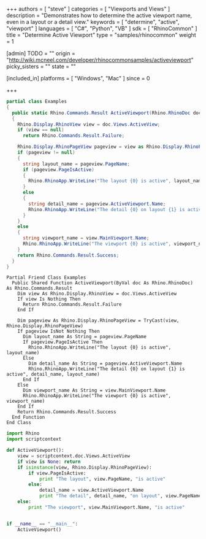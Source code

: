 +++
authors = [ "steve" ]
categories = [ "Viewports and Views" ]
description = "Demonstrates how to determine the active viewport name, even in a layout or a detail view."
keywords = [ "determine", "active", "viewport" ]
languages = [ "C#", "Python", "VB" ]
sdk = [ "RhinoCommon" ]
title = "Determine Active Viewport"
type = "samples/rhinocommon"
weight = 1

[admin]
TODO = ""
origin = "http://wiki.mcneel.com/developer/rhinocommonsamples/activeviewport"
picky_sisters = ""
state = ""

[included_in]
platforms = [ "Windows", "Mac" ]
since = 0

+++

<div class="codetab-content" id="cs">

```cs
partial class Examples
{
  public static Rhino.Commands.Result ActiveViewport(Rhino.RhinoDoc doc)
  {
    Rhino.Display.RhinoView view = doc.Views.ActiveView;
    if (view == null)
      return Rhino.Commands.Result.Failure;

    Rhino.Display.RhinoPageView pageview = view as Rhino.Display.RhinoPageView;
    if (pageview != null)
    {
      string layout_name = pageview.PageName;
      if (pageview.PageIsActive)
      {
        Rhino.RhinoApp.WriteLine("The layout {0} is active", layout_name);
      }
      else
      {
        string detail_name = pageview.ActiveViewport.Name;
        Rhino.RhinoApp.WriteLine("The detail {0} on layout {1} is active", detail_name, layout_name);
      }
    }
    else
    {
      string viewport_name = view.MainViewport.Name;
      Rhino.RhinoApp.WriteLine("The viewport {0} is active", viewport_name);
    }
    return Rhino.Commands.Result.Success;
  }
}
```

</div>


<div class="codetab-content" id="vb">

```vbnet
Partial Friend Class Examples
  Public Shared Function ActiveViewport(ByVal doc As Rhino.RhinoDoc) As Rhino.Commands.Result
	Dim view As Rhino.Display.RhinoView = doc.Views.ActiveView
	If view Is Nothing Then
	  Return Rhino.Commands.Result.Failure
	End If

	Dim pageview As Rhino.Display.RhinoPageView = TryCast(view, Rhino.Display.RhinoPageView)
	If pageview IsNot Nothing Then
	  Dim layout_name As String = pageview.PageName
	  If pageview.PageIsActive Then
		Rhino.RhinoApp.WriteLine("The layout {0} is active", layout_name)
	  Else
		Dim detail_name As String = pageview.ActiveViewport.Name
		Rhino.RhinoApp.WriteLine("The detail {0} on layout {1} is active", detail_name, layout_name)
	  End If
	Else
	  Dim viewport_name As String = view.MainViewport.Name
	  Rhino.RhinoApp.WriteLine("The viewport {0} is active", viewport_name)
	End If
	Return Rhino.Commands.Result.Success
  End Function
End Class
```

</div>


<div class="codetab-content" id="py">

```python
import Rhino
import scriptcontext

def ActiveViewport():
    view = scriptcontext.doc.Views.ActiveView
    if view is None: return
    if isinstance(view, Rhino.Display.RhinoPageView):
        if view.PageIsActive:
            print "The layout", view.PageName, "is active"
        else:
            detail_name = view.ActiveViewport.Name
            print "The detail", detail_name, "on layout", view.PageName, "is active"
    else:
        print "The viewport", view.MainViewport.Name, "is active"


if __name__ == "__main__":
    ActiveViewport()
```

</div>
